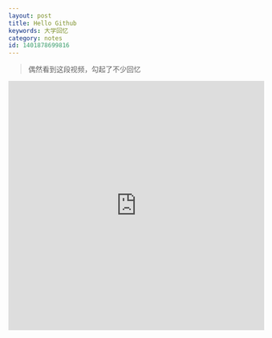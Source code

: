 ```yaml
---
layout: post
title: Hello Github
keywords: 大学回忆
category: notes
id: 1401878699816
---
```


> 偶然看到这段视频，勾起了不少回忆


<iframe height="498" width="510" src="http://player.youku.com/embed/XMjI3OTE3Njky" frameborder='0' allowfullscreen></iframe> 